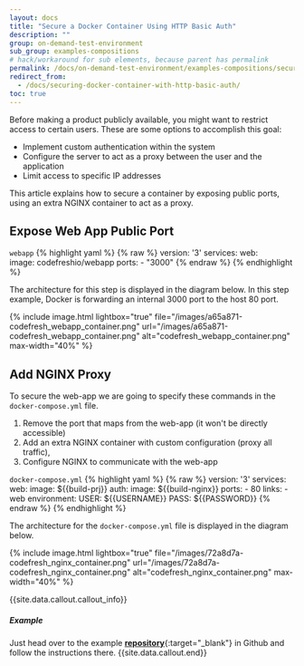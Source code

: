 ```yaml
---
layout: docs
title: "Secure a Docker Container Using HTTP Basic Auth"
description: ""
group: on-demand-test-environment
sub_group: examples-compositions
# hack/workaround for sub elements, because parent has permalink
permalink: /docs/on-demand-test-environment/examples-compositions/securing-docker-container-with-http-basic-auth/ 
redirect_from:
  - /docs/securing-docker-container-with-http-basic-auth/
toc: true
---
```

Before making a product publicly available, you might want to restrict access to certain users. These are some options to accomplish this goal:

  - Implement custom authentication within the system
  - Configure the server to act as a proxy between the user and the application
  - Limit access to specific IP addresses

This article explains how to secure a container by exposing public ports, using an extra NGINX container to act as a proxy.

## Expose Web App Public Port

  `webapp`
{% highlight yaml %}
{% raw %}
version: '3'
services:
  web:  
    image: codefreshio/webapp
    ports:
      - "3000"
{% endraw %}
{% endhighlight %}

The architecture for this step is displayed in the diagram below. In this step example, Docker is forwarding an internal 3000 port to the host 80 port.

{% include 
image.html 
lightbox="true" 
file="/images/a65a871-codefresh_webapp_container.png" 
url="/images/a65a871-codefresh_webapp_container.png"
alt="codefresh_webapp_container.png" 
max-width="40%"
%}

## Add NGINX Proxy
To secure the web-app we are going to specify these commands in the ```docker-compose.yml``` file.

1. Remove the port that maps from the web-app (it won't be directly accessible)
2. Add an extra NGINX container with custom configuration (proxy all traffic),
3. Configure NGINX to communicate with the web-app

  `docker-compose.yml`
{% highlight yaml %}
{% raw %}
version: '3'
services:
  web:
    image: ${{build-prj}}
  auth:
    image: ${{build-nginx}}
    ports:
      - 80
    links:
      - web
    environment:
      USER: ${{USERNAME}}
      PASS: ${{PASSWORD}}
{% endraw %}
{% endhighlight %}
 
The architecture for the ```docker-compose.yml``` file is displayed in the diagram below.

{% include 
image.html 
lightbox="true" 
file="/images/72a8d7a-codefresh_nginx_container.png" 
url="/images/72a8d7a-codefresh_nginx_container.png"
alt="codefresh_nginx_container.png" 
max-width="40%"
%}

{{site.data.callout.callout_info}}
##### Example 

Just head over to the example [__repository__](https://github.com/codefreshdemo/cf-example-basic-auth-container){:target="_blank"} in Github and follow the instructions there.
{{site.data.callout.end}}
